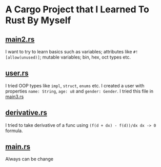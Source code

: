 # A Cargo Project that I Learned To Rust By Myself

## [main2.rs](src/main2.rs)
I want to try to learn basics such as variables; attributes like `#![allow(unused)]`; mutable variables; bin, hex, oct types etc.

## [user.rs](src/user.rs)
I tried OOP types like `impl`, `struct`, `enums` etc. I created a user with properties `name: String`, `age: u8` and `gender: Gender`. I tried this file in [main3.rs](src/main3.rs)

## [derivative.rs](src/derivative.rs)
I tried to take derivative of a func using `(f(d + dx) - f(d))/dx dx -> 0` formula.

## [main.rs](src/main.rs)
Always can be change
